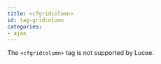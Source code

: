 ```yaml
---
title: <cfgridcolumn>
id: tag-gridcolumn
categories:
- ajax
---
```


The `<cfgridcolumn>` tag is not supported by Lucee.
